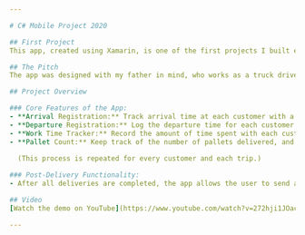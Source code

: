 ```yaml
---

# C# Mobile Project 2020

## First Project  
This app, created using Xamarin, is one of the first projects I built early in my career.

## The Pitch  
The app was designed with my father in mind, who works as a truck driver in the transport industry. He currently records his trip reports on paper. With this app, my goal is to simplify and eliminate the need for paper-based reports.

## Project Overview

### Core Features of the App:
- **Arrival Registration:** Track arrival time at each customer with a dropdown menu for selecting the customer.
- **Departure Registration:** Log the departure time for each customer.
- **Work Time Tracker:** Record the amount of time spent with each customer.
- **Pallet Count:** Keep track of the number of pallets delivered, and save this data.
  
  (This process is repeated for every customer and each trip.)

### Post-Delivery Functionality:
- After all deliveries are completed, the app allows the user to send a trip report directly to the company boss.

## Video  
[Watch the demo on YouTube](https://www.youtube.com/watch?v=272hji1JOac)

---
```

